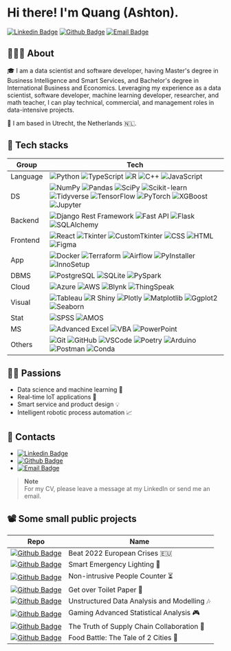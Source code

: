 <h1> Hi there! I'm Quang (Ashton).  
  <!-- <img src="https://github.com/quang-phong/quang-phong/blob/main/media/gif/bear-and-fish.gif" width="80px"> -->
</h1>

[![Linkedin Badge](https://img.shields.io/badge/-@quangphong-0072b1?style=flat&logo=LinkedIn&link=https://www.linkedin.com/in/quangphong/)](https://www.linkedin.com/in/quangphong/) 
[![Github Badge](https://img.shields.io/badge/-@quang--phong-171515?style=flat&logo=github&logoColor=white&link=https://github.com/quang-phong)](https://github.com/quang-phong)
[![Email Badge](https://img.shields.io/badge/-quang.phong@outlook.com-00a2ed?style=flat&logo=microsoftoutlook&logoColor=white&link=mailto:quang.phong@outlook.com)](mailto:quang.phong@outlook.com)


## 🧑🏻‍🚀 About

🎓 I am a data scientist and software developer, having Master's degree in Business Intelligence and Smart Services, and Bachelor's degree in International Business and Economics. Leveraging my experience as a data scientist, software developer, machine learning developer, researcher, and math teacher, I can play technical, commercial, and management roles in data-intensive projects.  

🛬 I am based in Utrecht, the Netherlands 🇳🇱.  


## 🚀 Tech stacks

| **Group** |  **Tech** |
| - | - | 
| Language | ![Python](https://img.shields.io/badge/-Python-ffe14e?style=flat-square&logo=python&logoColor=3776AB) ![TypeScript](https://img.shields.io/badge/-TypeScript-3178C6?style=flat-square&logo=typescript&logoColor=white) ![R](https://img.shields.io/badge/-R-276DC3?style=flat-square&logo=r&logoColor=white) ![C++](https://img.shields.io/badge/-C++-00599C?style=flat-square&logo=cplusplus&logoColor=white) ![JavaScript](https://img.shields.io/badge/-JavaScript-F7DF1E?style=flat-square&logo=javascript&logoColor=black) |
| DS | ![NumPy](https://img.shields.io/badge/-NumPy-013243?style=flat-square&logo=numpy&logoColor=white) ![Pandas](https://img.shields.io/badge/-Pandas-150458?style=flat-square&logo=pandas&logoColor=white) ![SciPy](https://img.shields.io/badge/-SciPy-8CAAE6?style=flat-square&logo=scipy&logoColor=black) ![Scikit-learn](https://img.shields.io/badge/-Scikit--learn-F7931E?style=flat-square&logo=scikitlearn&logoColor=white) ![Tidyverse](https://img.shields.io/badge/-Tidyverse-1A162D?style=flat-square&logo=tidyverse&logoColor=white) ![TensorFlow](https://img.shields.io/badge/-TensorFlow-FF6F00?style=flat-square&logo=tensorflow&logoColor=white) ![PyTorch](https://img.shields.io/badge/-PyTorch-EE4C2C?style=flat-square&logo=pytorch&logoColor=white) ![XGBoost](https://img.shields.io/badge/-XGBoost-000000?style=flat-square&logo=r&logoColor=white) ![Jupyter](https://img.shields.io/badge/-Jupyter-F37626?style=flat-square&logo=jupyter&logoColor=white)  |
| Backend | ![Django Rest Framework](https://img.shields.io/badge/-Django--Rest--Framework-092E20?style=flat-square&logo=django&logoColor=white) ![Fast API](https://img.shields.io/badge/-FastAPI-009688?style=flat-square&logo=fastapi&logoColor=white) ![Flask](https://img.shields.io/badge/-Flask-000000?style=flat-square&logo=flask&logoColor=white) ![SQLAlchemy](https://img.shields.io/badge/-SQLAlchemy-D71F00?style=flat-square&logo=sqlalchemy&logoColor=white) |
| Frontend | ![React](https://img.shields.io/badge/-React.js-61DAFB?style=flat-square&logo=react&logoColor=black) ![Tkinter](https://img.shields.io/badge/-Tkinter-000000?style=flat-square&logo=python&logoColor=white) ![CustomTkinter](https://img.shields.io/badge/-CustomTkinter-000000?style=flat-square&logo=python&logoColor=white) ![CSS](https://img.shields.io/badge/-CSS-1572B6?style=flat-square&logo=css3&logoColor=white) ![HTML](https://img.shields.io/badge/-HTML-E34F26?style=flat-square&logo=css3&logoColor=white) ![Figma](https://img.shields.io/badge/-Figma-F24E1E?style=flat-square&logo=figma&logoColor=white) |
| App | ![Docker](https://img.shields.io/badge/-Docker-2496ED?style=flat-square&logo=python&logoColor=white) ![Terraform](https://img.shields.io/badge/-Terraform-844FBA?style=flat-square&logo=terraform&logoColor=white) ![Airflow](https://img.shields.io/badge/-Apache--Airflow-017CEE?style=flat-square&logo=apacheairflow&logoColor=white) ![PyInstaller](https://img.shields.io/badge/-PyInstaller-000000?style=flat-square&logo=python&logoColor=white) ![InnoSetup](https://img.shields.io/badge/-InnoSetup-1572B6?style=flat-square&logo=python&logoColor=white) |   
| DBMS | ![PostgreSQL](https://img.shields.io/badge/-PostgreSQL-4169E1?style=flat-square&logo=postgresql&logoColor=white) ![SQLite](https://img.shields.io/badge/-SQLite-003B57?style=flat-square&logo=sqlite&logoColor=white) ![PySpark](https://img.shields.io/badge/-PySpark-E25A1C?style=flat-square&logo=apachespark&logoColor=white) |
| Cloud | ![Azure](https://img.shields.io/badge/-Azure-0078D4?style=flat-square&logo=microsoftazure&logoColor=white) ![AWS](https://img.shields.io/badge/-AWS-232F3E?style=flat-square&logo=amazonwebservices&logoColor=white) ![Blynk](https://img.shields.io/badge/-Blynk-000000?style=flat-square&logo=smartthings&logoColor=white) ![ThingSpeak](https://img.shields.io/badge/-ThingSpeak-15BFFF?style=flat-square&logo=smartthings&logoColor=white) |
| Visual | ![Tableau](https://img.shields.io/badge/-Tableau-E97627?style=flat-square&logo=tableau&logoColor=white) ![R Shiny](https://img.shields.io/badge/-R--Shiny-276DC3?style=flat-square&logo=r&logoColor=white) ![Plotly](https://img.shields.io/badge/-Plotly-3F4F75?style=flat-square&logo=plotly&logoColor=white) ![Matplotlib](https://img.shields.io/badge/-Matplotlib-ffe14e?style=flat-square&logo=python&logoColor=3776AB) ![Ggplot2](https://img.shields.io/badge/-Ggplot2-000000?style=flat-square&logo=r&logoColor=white) ![Seaborn](https://img.shields.io/badge/-Seaborn-000000?style=flat-square&logo=python&logoColor=white) |
| Stat | ![SPSS](https://img.shields.io/badge/-SPSS-bc2a2a?style=flat-square&logo=ibm&logoColor=white) ![AMOS](https://img.shields.io/badge/-AMOS-1a139b?style=flat-square&logo=ibm&logoColor=white) |
| MS | ![Advanced Excel](https://img.shields.io/badge/-Advanced--Excel-217346?style=flat-square&logo=microsoft%20excel&logoColor=white) ![VBA](https://img.shields.io/badge/-VBA-217346?style=flat-square&logo=microsoft%20excel&logoColor=white) ![PowerPoint](https://img.shields.io/badge/-PowerPoint-B7472A?style=flat-square&logo=microsoftpowerpoint&logoColor=white) |
| Others | ![Git](https://img.shields.io/badge/-Git-F05032?style=flat-square&logo=git&logoColor=white) ![GitHub](https://img.shields.io/badge/-GitHub-181717?style=flat-square&logo=github&logoColor=white) ![VSCode](https://img.shields.io/badge/-VSCode-007ACC?style=flat-square&logo=visualstudiocode&logoColor=white) ![Poetry](https://img.shields.io/badge/-Poetry-60A5FA?style=flat-square&logo=poetry&logoColor=white) ![Arduino](https://img.shields.io/badge/-Arduino-00878F?style=flat-square&logo=arduino&logoColor=white) ![Postman](https://img.shields.io/badge/-Postman-FF6C37?style=flat-square&logo=postman&logoColor=white) ![Conda](https://img.shields.io/badge/-Anaconda-44A833?style=flat-square&logo=anaconda&logoColor=white) |


## 🤟🏼 Passions

- Data science and machine learning 📡
- Real-time IoT applications 🤖
- Smart service and product design 💡
- Intelligent robotic process automation 📈


## 📇 Contacts

- [![Linkedin Badge](https://img.shields.io/badge/-@quangphong-0072b1?style=flat&logo=LinkedIn&link=https://www.linkedin.com/in/quangphong/)](https://www.linkedin.com/in/quangphong/) 
- [![Github Badge](https://img.shields.io/badge/-@quang--phong-171515?style=flat&logo=github&logoColor=white&link=https://github.com/quang-phong)](https://github.com/quang-phong)
- [![Email Badge](https://img.shields.io/badge/-quang.phong@outlook.com-00a2ed?style=flat&logo=microsoftoutlook&logoColor=white&link=mailto:quang.phong@outlook.com)](mailto:quang.phong@outlook.com)

>**Note**  
>For my CV, please leave a message at my LinkedIn or send me an email.

## 📽️ Some small public projects

| **Repo** |  **Name** |
| - | - | 
| [![Github Badge](https://img.shields.io/badge/-beat--2022--european--crises-171515?style=flat&logo=github&logoColor=white&link=https://github.com/beat-2022-european-crises)](https://github.com/quang-phong/beat-2022-european-crises) | Beat 2022 European Crises 🇪🇺 |
| [![Github Badge](https://img.shields.io/badge/-smart--emergency--lighting-171515?style=flat&logo=github&logoColor=white&link=https://github.com/smart-emergency-lighting)](https://github.com/quang-phong/smart-emergency-lighting) | Smart Emergency Lighting 🚨 |
| [![Github Badge](https://img.shields.io/badge/-non--intrusive--people--counter-171515?style=flat&logo=github&logoColor=white&link=https://github.com/non-intrusive-people-counter)](https://github.com/quang-phong/non-intrusive-people-counter) | Non-intrusive People Counter ⏳️ |
| [![Github Badge](https://img.shields.io/badge/-get--over--toilet--paper-171515?style=flat&logo=github&logoColor=white&link=https://github.com/get-over-toilet-paper)](https://github.com/quang-phong/get-over-toilet-paper) | Get over Toilet Paper 🧻 |
| [![Github Badge](https://img.shields.io/badge/-unstructured--data--analysis--modelling-171515?style=flat&logo=github&logoColor=white&link=https://github.com/unstructured-data-analysis-modelling)](https://github.com/quang-phong/unstructured-data-analysis-modelling) | Unstructured Data Analysis and Modelling 🎶 |
| [![Github Badge](https://img.shields.io/badge/-gaming--advanced--statistical--analysis-171515?style=flat&logo=github&logoColor=white&link=https://github.com/gaming-advanced-statistical-analysis)](https://github.com/quang-phong/gaming-advanced-statistical-analysis) | Gaming Advanced Statistical Analysis 🎮 |
| [![Github Badge](https://img.shields.io/badge/-truth--of--supply--chain--collaboration-171515?style=flat&logo=github&logoColor=white&link=https://github.com/truth-of-supply-chain-collaboration)](https://github.com/quang-phong/truth-of-supply-chain-collaboration) | The Truth of Supply Chain Collaboration 🤝 |
| [![Github Badge](https://img.shields.io/badge/-food--battle--the--tale--of--2--cities-171515?style=flat&logo=github&logoColor=white&link=https://github.com/food-battle-the-tale-of-2-cities)](https://github.com/quang-phong/food-battle-the-tale-of-2-cities) | Food Battle: The Tale of 2 Cities 🍜 |



